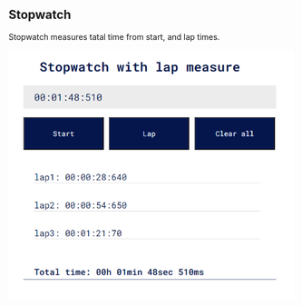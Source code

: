 ## Stopwatch

Stopwatch measures tatal time from start, and lap times.

![Screenshot](./stopwatch.png)